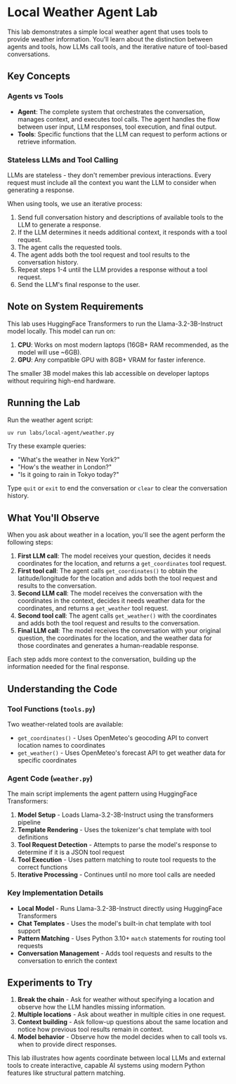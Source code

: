 # Local Weather Agent Lab

This lab demonstrates a simple local weather agent that uses tools to provide weather information. You'll learn about the distinction between agents and tools, how LLMs call tools, and the iterative nature of tool-based conversations.

## Key Concepts

### Agents vs Tools

- **Agent**: The complete system that orchestrates the conversation, manages context, and executes tool calls. The agent handles the flow between user input, LLM responses, tool execution, and final output.
- **Tools**: Specific functions that the LLM can request to perform actions or retrieve information.

### Stateless LLMs and Tool Calling

LLMs are stateless - they don't remember previous interactions. Every request must include all the context you want the LLM to consider when generating a response.

When using tools, we use an iterative process:

1. Send full conversation history and descriptions of available tools to the LLM to generate a response.
2. If the LLM determines it needs additional context, it responds with a tool request.
3. The agent calls the requested tools.
4. The agent adds both the tool request and tool results to the conversation history.
5. Repeat steps 1-4 until the LLM provides a response without a tool request.
6. Send the LLM's final response to the user.

## Note on System Requirements

This lab uses HuggingFace Transformers to run the Llama-3.2-3B-Instruct model locally. This model can run on:

1. **CPU**: Works on most modern laptops (16GB+ RAM recommended, as the model will use ~6GB).
2. **GPU**: Any compatible GPU with 8GB+ VRAM for faster inference.

The smaller 3B model makes this lab accessible on developer laptops without requiring high-end hardware.

## Running the Lab

Run the weather agent script:

```bash
uv run labs/local-agent/weather.py
```

Try these example queries:

- "What's the weather in New York?"
- "How's the weather in London?"
- "Is it going to rain in Tokyo today?"

Type `quit` or `exit` to end the conversation or `clear` to clear the conversation history.

## What You'll Observe

When you ask about weather in a location, you'll see the agent perform the following steps:

1. **First LLM call**: The model receives your question, decides it needs coordinates for the location, and returns a `get_coordinates` tool request.
2. **First tool call**: The agent calls `get_coordinates()` to obtain the latitude/longitude for the location and adds both the tool request and results to the conversation.
3. **Second LLM call**: The model receives the conversation with the coordinates in the context, decides it needs weather data for the coordinates, and returns a `get_weather` tool request.
4. **Second tool call**: The agent calls `get_weather()` with the coordinates and adds both the tool request and results to the conversation.
5. **Final LLM call**: The model receives the conversation with your original question, the coordinates for the location, and the weather data for those coordinates and generates a human-readable response.

Each step adds more context to the conversation, building up the information needed for the final response.

## Understanding the Code

### Tool Functions (`tools.py`)

Two weather-related tools are available:

- `get_coordinates()` - Uses OpenMeteo's geocoding API to convert location names to coordinates
- `get_weather()` - Uses OpenMeteo's forecast API to get weather data for specific coordinates

### Agent Code (`weather.py`)

The main script implements the agent pattern using HuggingFace Transformers:

1. **Model Setup** - Loads Llama-3.2-3B-Instruct using the transformers pipeline
2. **Template Rendering** - Uses the tokenizer's chat template with tool definitions
3. **Tool Request Detection** - Attempts to parse the model's response to determine if it is a JSON tool request
4. **Tool Execution** - Uses pattern matching to route tool requests to the correct functions
5. **Iterative Processing** - Continues until no more tool calls are needed

### Key Implementation Details

- **Local Model** - Runs Llama-3.2-3B-Instruct directly using HuggingFace Transformers
- **Chat Templates** - Uses the model's built-in chat template with tool support
- **Pattern Matching** - Uses Python 3.10+ `match` statements for routing tool requests
- **Conversation Management** - Adds tool requests and results to the conversation to enrich the context

## Experiments to Try

1. **Break the chain** - Ask for weather without specifying a location and observe how the LLM handles missing information.
2. **Multiple locations** - Ask about weather in multiple cities in one request.
3. **Context building** - Ask follow-up questions about the same location and notice how previous tool results remain in context.
4. **Model behavior** - Observe how the model decides when to call tools vs. when to provide direct responses.

This lab illustrates how agents coordinate between local LLMs and external tools to create interactive, capable AI systems using modern Python features like structural pattern matching.
